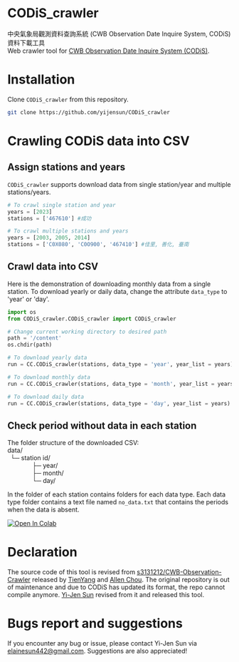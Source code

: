 # CODiS_crawler
中央氣象局觀測資料查詢系統 (CWB Observation Date Inquire System, CODiS) 資料下載工具<br>
Web crawler tool for [CWB Observation Date Inquire System (CODiS)](https://e-service.cwb.gov.tw/HistoryDataQuery/).

# Installation
Clone `CODiS_crawler` from this repository.
```bash
git clone https://github.com/yijensun/CODiS_crawler
```

# Crawling CODiS data into CSV
## Assign stations and years
`CODiS_crawler` supports download data from single station/year and multiple stations/years.
```python
# To crawl single station and year
years = [2023]
stations = ['467610'] #成功 

# To crawl multiple stations and years
years = [2003, 2005, 2014]
stations = ['C0X080', 'C0O900', '467410'] #佳里, 善化, 臺南 
```
## Crawl data into CSV
Here is the demonstration of downloading monthly data from a single station. To download yearly or daily data, change the attribute `data_type` to 'year' or 'day'.
```python
import os
from CODiS_crawler.CODiS_crawler import CODiS_crawler

# Change current working directory to desired path
path = '/content'
os.chdir(path)

# To download yearly data
run = CC.CODiS_crawler(stations, data_type = 'year', year_list = years)

# To download monthly data
run = CC.CODiS_crawler(stations, data_type = 'month', year_list = years)

# To download daily data
run = CC.CODiS_crawler(stations, data_type = 'day', year_list = years)
```
## Check period without data in each station
The folder structure of the downloaded CSV:<br>
data/<br>
&ensp;└─ station id/<br>
&emsp;&emsp;&emsp;&emsp;├─ year/<br>
&emsp;&emsp;&emsp;&emsp;├─ month/<br>
&emsp;&emsp;&emsp;&emsp;└─ day/<br>

In the folder of each station contains folders for each data type.
Each data type folder contains a text file named `no_data.txt` that contains the periods when the data is absent.

<div>
   <a href="https://colab.research.google.com/drive/1iH8FdF3JS2wzl3mwjKcS1TegipWaUYFn?usp=sharing"><img src="https://colab.research.google.com/assets/colab-badge.svg" alt="Open In Colab"></a>
</div>

# Declaration
The source code of this tool is revised from [s3131212/CWB-Observation-Crawler](https://github.com/s3131212/CWB-Observation-Crawler) released by [TienYang](https://github.com/wy36101299) and [Allen Chou](https://github.com/s3131212). The original repository is out of maintenance and due to CODiS has updated its format, the repo cannot compile anymore. [Yi-Jen Sun](https://github.com/yijensun) revised from it and released this tool.

# Bugs report and suggestions 
If you encounter any bug or issue, please contact Yi-Jen Sun via elainesun442@gmail.com. Suggestions are also appreciated!
